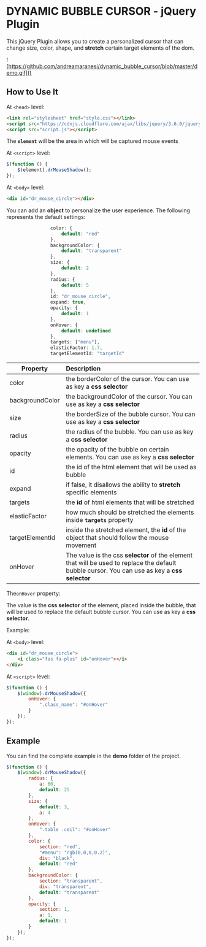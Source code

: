 # DYNAMIC BUBBLE CURSOR - jQuery Plugin

This jQuery Plugin allows you to create a personalized cursor that can change size, color, shape, and **stretch** certain target elements of the dom.

![https://github.com/andreamaranesi/dynamic_bubble_cursor/blob/master/demo.gif]()

## How to Use It

At `<head>` level:

```html
<link rel="stylesheet" href="style.css"></link>
<script src="https://cdnjs.cloudflare.com/ajax/libs/jquery/3.6.0/jquery.min.js"></script>
<script src="script.js"></script>
```

The **`element`** will be the area in which will be captured mouse events

At `<script>` level:

```js
$(function () {
    $(element).drMouseShadow();
});
```

At `<body>` level:

```html
<div id="dr_mouse_circle"></div>
```

 

You can add an **object** to personalize the user experience. The following represents the default settings:

```js
                color: {
                    default: "red"
                },
                backgroundColor: {
                    default: "transparent"
                },
                size: {
                    default: 2
                },
                radius: {
                    default: 5
                },
                id: "dr_mouse_circle",
                expand: true,
                opacity: {
                    default: 1
                },
                onHover: {
                    default: undefined
                },
                targets: ["menu"],
                elasticFactor: 1.7,
                targetElementId: "targetId"
```



| Property        | Description                                                  |
| --------------- | :----------------------------------------------------------- |
| color           | the borderColor of the cursor. You can use as key a **css selector** |
| backgroundColor | the backgroundColor of the cursor. You can use as key a **css selector** |
| size            | the borderSize of the bubble cursor. You can use as key a **css selector** |
| radius          | the radius of the bubble. You can use as key a **css selector** |
| opacity         | the opacity of the bubble on certain elements. You can use as key a **css selector** |
| id              | the id of the html element that will be used as bubble       |
| expand          | if false, it disallows the ability to **stretch** specific elements |
| targets         | the **id** of html elements that will be stretched           |
| elasticFactor   | how much should be stretched the elements inside **`targets`** property |
| targetElementId | inside the stretched element, the **id** of the object that should follow the mouse movement |
| onHover         | The value is the css **selector** of the element that will be used to replace the default bubble cursor. You can use as key a **css selector** |



The`onHover` property:

The value is the **css selector** of the element, placed inside the bubble, that will be used to replace the default bubble cursor. You can use as key a **css selector**.

Example:

At `<body>` level:

```html
<div id="dr_mouse_circle">
    <i class="fas fa-plus" id="onHover"></i>
</div>
```

At `<script>` level:

```js
$(function () {
    $(window).drMouseShadow({
        onHover: {
            ".class_name": "#onHover"
        }
    });
});
```



## Example

You can find the complete example in the **demo** folder of the project.



```js
$(function () {
    $(window).drMouseShadow({
        radius: {
            a: 60,
            default: 25
        },
        size: {
            default: 3,
            a: 4
        },
        onHover: {
            ".table .ceil": "#onHover"
        },
        color: {
            section: "red",
            "#menu": "rgb(0,0,0,0.2)",
            div: "black",
            default: "red"
        },
        backgroundColor: {
            section: "transparent",
            div: "transparent",
            default: "transparent"
        },
        opacity: {
            section: 1,
            a: 1,
            default: 1
        }
    });
});
```

